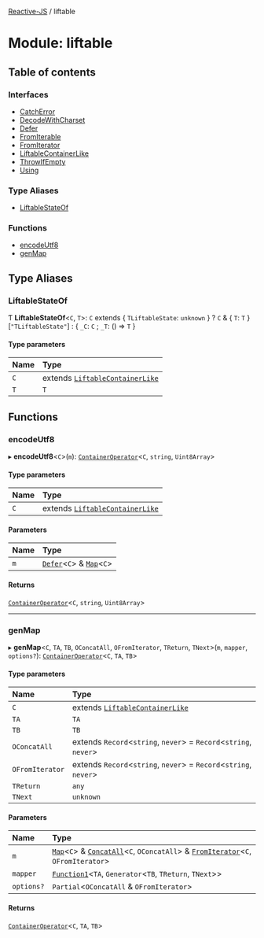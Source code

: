 [Reactive-JS](../README.md) / liftable

# Module: liftable

## Table of contents

### Interfaces

- [CatchError](../interfaces/liftable.CatchError.md)
- [DecodeWithCharset](../interfaces/liftable.DecodeWithCharset.md)
- [Defer](../interfaces/liftable.Defer.md)
- [FromIterable](../interfaces/liftable.FromIterable.md)
- [FromIterator](../interfaces/liftable.FromIterator.md)
- [LiftableContainerLike](../interfaces/liftable.LiftableContainerLike.md)
- [ThrowIfEmpty](../interfaces/liftable.ThrowIfEmpty.md)
- [Using](../interfaces/liftable.Using.md)

### Type Aliases

- [LiftableStateOf](liftable.md#liftablestateof)

### Functions

- [encodeUtf8](liftable.md#encodeutf8)
- [genMap](liftable.md#genmap)

## Type Aliases

### LiftableStateOf

Ƭ **LiftableStateOf**<`C`, `T`\>: `C` extends { `TLiftableState`: `unknown`  } ? `C` & { `T`: `T`  }[``"TLiftableState"``] : { `_C`: `C` ; `_T`: () => `T`  }

#### Type parameters

| Name | Type |
| :------ | :------ |
| `C` | extends [`LiftableContainerLike`](../interfaces/liftable.LiftableContainerLike.md) |
| `T` | `T` |

## Functions

### encodeUtf8

▸ **encodeUtf8**<`C`\>(`m`): [`ContainerOperator`](container.md#containeroperator)<`C`, `string`, `Uint8Array`\>

#### Type parameters

| Name | Type |
| :------ | :------ |
| `C` | extends [`LiftableContainerLike`](../interfaces/liftable.LiftableContainerLike.md) |

#### Parameters

| Name | Type |
| :------ | :------ |
| `m` | [`Defer`](../interfaces/liftable.Defer.md)<`C`\> & [`Map`](../interfaces/container.Map.md)<`C`\> |

#### Returns

[`ContainerOperator`](container.md#containeroperator)<`C`, `string`, `Uint8Array`\>

___

### genMap

▸ **genMap**<`C`, `TA`, `TB`, `OConcatAll`, `OFromIterator`, `TReturn`, `TNext`\>(`m`, `mapper`, `options?`): [`ContainerOperator`](container.md#containeroperator)<`C`, `TA`, `TB`\>

#### Type parameters

| Name | Type |
| :------ | :------ |
| `C` | extends [`LiftableContainerLike`](../interfaces/liftable.LiftableContainerLike.md) |
| `TA` | `TA` |
| `TB` | `TB` |
| `OConcatAll` | extends `Record`<`string`, `never`\> = `Record`<`string`, `never`\> |
| `OFromIterator` | extends `Record`<`string`, `never`\> = `Record`<`string`, `never`\> |
| `TReturn` | `any` |
| `TNext` | `unknown` |

#### Parameters

| Name | Type |
| :------ | :------ |
| `m` | [`Map`](../interfaces/container.Map.md)<`C`\> & [`ConcatAll`](../interfaces/container.ConcatAll.md)<`C`, `OConcatAll`\> & [`FromIterator`](../interfaces/liftable.FromIterator.md)<`C`, `OFromIterator`\> |
| `mapper` | [`Function1`](functions.md#function1)<`TA`, `Generator`<`TB`, `TReturn`, `TNext`\>\> |
| `options?` | `Partial`<`OConcatAll` & `OFromIterator`\> |

#### Returns

[`ContainerOperator`](container.md#containeroperator)<`C`, `TA`, `TB`\>
